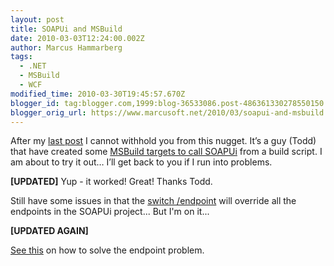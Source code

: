 ```yaml
---
layout: post
title: SOAPUi and MSBuild
date: 2010-03-03T12:24:00.002Z
author: Marcus Hammarberg
tags:
  - .NET
  - MSBuild
  - WCF
modified_time: 2010-03-30T19:45:57.670Z
blogger_id: tag:blogger.com,1999:blog-36533086.post-486361330278550150
blogger_orig_url: https://www.marcusoft.net/2010/03/soapui-and-msbuild.html
---
```


After my <a
href="https://www.marcusoft.net/2010/03/soapui-and-testing-wcf-services-how-i.html"
target="_blank">last post</a> I cannot withhold you from this nugget.
It’s a guy (Todd) that have created some <a
href="http://blog.goneopen.com/2010/01/msbuild-execution-of-soapui-testrunner/"
target="_blank">MSBuild targets to call SOAPUi</a> from a build
script.
I am about to try it out… I’ll get back to you if I run into problems.

**[UPDATED]**
Yup - it worked! Great! Thanks Todd.

Still have some issues in that the [switch
/endpoint](http://www.soapui.org/userguide/commandline/testcaserunner.html)
will override all the endpoints in the SOAPUi project... But I'm on
it...

**\[UPDATED AGAIN\]**

<a
href="https://www.marcusoft.net/2010/03/changing-endpoint-from-command-line.html"
target="_blank">See this</a> on how to solve the endpoint problem.
